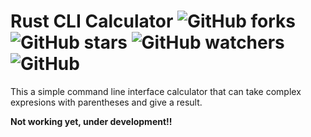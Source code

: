 # Rust CLI Calculator ![GitHub forks](https://img.shields.io/github/forks/JCSUCoder/rust-cli-calculator?style=social) ![GitHub stars](https://img.shields.io/github/stars/JCSUCoder/rust-cli-calculator?style=social) ![GitHub watchers](https://img.shields.io/github/watchers/JCSUCoder/rust-cli-calculator?style=social) ![GitHub](https://img.shields.io/github/license/JCSUCoder/rust-cli-calculator)
This a simple command line interface calculator that can take complex expresions with parentheses and give a result.

**Not working yet, under development!!**
